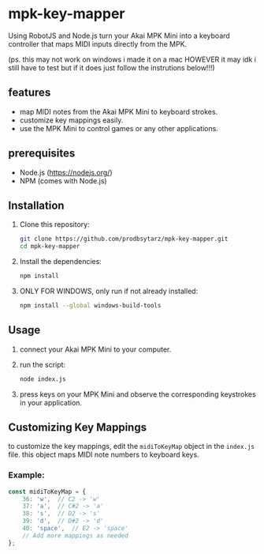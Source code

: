 # mpk-key-mapper
Using RobotJS and Node.js turn your Akai MPK Mini into a keyboard controller that maps MIDI inputs directly from the MPK.

(ps. this may not work on windows i made it on a mac HOWEVER it may idk i still have to test but if it does just follow the instrutions below!!!)

## features

- map MIDI notes from the Akai MPK Mini to keyboard strokes.
- customize key mappings easily.
- use the MPK Mini to control games or any other applications.

## prerequisites

- Node.js (https://nodejs.org/)
- NPM (comes with Node.js)

## Installation

1. Clone this repository:
    ```sh
    git clone https://github.com/prodbsytarz/mpk-key-mapper.git
    cd mpk-key-mapper
    ```

2. Install the dependencies:
    ```sh
    npm install
    ```
3. ONLY FOR WINDOWS, only run if not already installed:
    ```sh
    npm install --global windows-build-tools
    ```

## Usage

1. connect your Akai MPK Mini to your computer.

2. run the script:
    ```sh
    node index.js
    ```

3. press keys on your MPK Mini and observe the corresponding keystrokes in your application.

## Customizing Key Mappings

to customize the key mappings, edit the `midiToKeyMap` object in the `index.js` file. this object maps MIDI note numbers to keyboard keys.

### Example:

```javascript
const midiToKeyMap = {
    36: 'w',  // C2 -> 'w'
    37: 'a',  // C#2 -> 'a'
    38: 's',  // D2 -> 's'
    39: 'd',  // D#2 -> 'd'
    40: 'space',  // E2 -> 'space'
    // Add more mappings as needed
};
